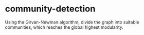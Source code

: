 # community-detection
Using the Girvan-Newman algorithm, divide the graph into suitable communities, which reaches the global highest modularity.
